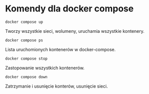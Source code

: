 # Komendy dla docker compose
```commandline 
docker compose up
``` 
Tworzy wszystkie sieci, wolumeny, uruchamia wszystkie kontenery.
```commandline 
docker compose ps
``` 
Lista uruchomionych kontenerów w docker-compose.
```commandline 
docker compose stop
``` 
Zastopowanie wszystkich kontenerów.
```commandline 
docker compose down
``` 
Zatrzymanie i usunięcie konterów, usunięcie sieci.
